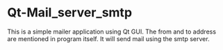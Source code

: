 # Qt-Mail_server_smtp
This is a simple mailer application using Qt GUI. The from and to address are mentioned in program itself. It will send mail using the smtp server.
